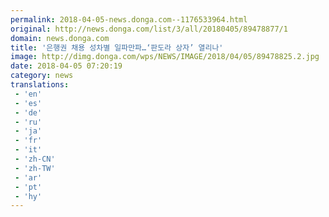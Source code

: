 ```yaml
---
permalink: 2018-04-05-news.donga.com--1176533964.html
original: http://news.donga.com/list/3/all/20180405/89478877/1
domain: news.donga.com
title: '은행권 채용 성차별 일파만파…‘판도라 상자’ 열리나'
image: http://dimg.donga.com/wps/NEWS/IMAGE/2018/04/05/89478825.2.jpg
date: 2018-04-05 07:20:19
category: news
translations: 
 - 'en'
 - 'es'
 - 'de'
 - 'ru'
 - 'ja'
 - 'fr'
 - 'it'
 - 'zh-CN'
 - 'zh-TW'
 - 'ar'
 - 'pt'
 - 'hy'
---
```


